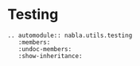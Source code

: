 # Testing

```{eval-rst}
.. automodule:: nabla.utils.testing
   :members:
   :undoc-members:
   :show-inheritance:
```
